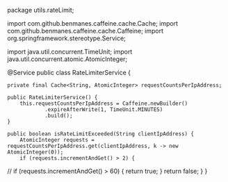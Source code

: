 package utils.rateLimit;

import com.github.benmanes.caffeine.cache.Cache;
import com.github.benmanes.caffeine.cache.Caffeine;
import org.springframework.stereotype.Service;

import java.util.concurrent.TimeUnit;
import java.util.concurrent.atomic.AtomicInteger;

@Service
public class RateLimiterService {

    private final Cache<String, AtomicInteger> requestCountsPerIpAddress;

    public RateLimiterService() {
        this.requestCountsPerIpAddress = Caffeine.newBuilder()
                .expireAfterWrite(1, TimeUnit.MINUTES)
                .build();
    }

    public boolean isRateLimitExceeded(String clientIpAddress) {
        AtomicInteger requests = requestCountsPerIpAddress.get(clientIpAddress, k -> new AtomicInteger(0));
        if (requests.incrementAndGet() > 2) {
//        if (requests.incrementAndGet() > 60) {
            return true;
        }
        return false;
    }
}
